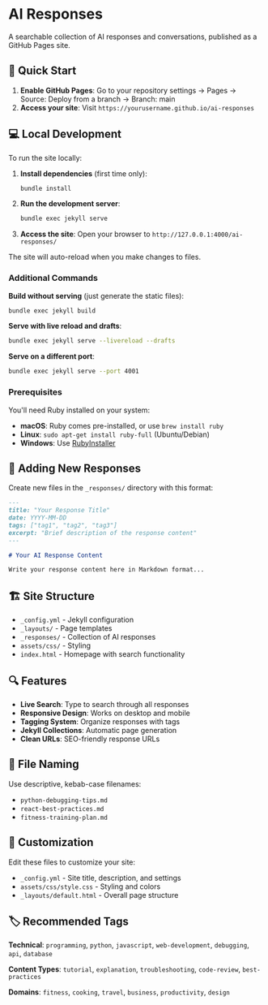 # AI Responses

A searchable collection of AI responses and conversations, published as a GitHub Pages site.

## 🚀 Quick Start

1. **Enable GitHub Pages**: Go to your repository settings → Pages → Source: Deploy from a branch → Branch: main
2. **Access your site**: Visit `https://yourusername.github.io/ai-responses`

## 💻 Local Development

To run the site locally:

1. **Install dependencies** (first time only):
   ```bash
   bundle install
   ```

2. **Run the development server**:
   ```bash
   bundle exec jekyll serve
   ```

3. **Access the site**: Open your browser to `http://127.0.0.1:4000/ai-responses/`

The site will auto-reload when you make changes to files.

### Additional Commands

**Build without serving** (just generate the static files):
```bash
bundle exec jekyll build
```

**Serve with live reload and drafts**:
```bash
bundle exec jekyll serve --livereload --drafts
```

**Serve on a different port**:
```bash
bundle exec jekyll serve --port 4001
```

### Prerequisites

You'll need Ruby installed on your system:
- **macOS**: Ruby comes pre-installed, or use `brew install ruby`
- **Linux**: `sudo apt-get install ruby-full` (Ubuntu/Debian)
- **Windows**: Use [RubyInstaller](https://rubyinstaller.org/)

## 📁 Adding New Responses

Create new files in the `_responses/` directory with this format:

```markdown
---
title: "Your Response Title"
date: YYYY-MM-DD
tags: ["tag1", "tag2", "tag3"]
excerpt: "Brief description of the response content"
---

# Your AI Response Content

Write your response content here in Markdown format...
```

## 🏗 Site Structure

- `_config.yml` - Jekyll configuration
- `_layouts/` - Page templates
- `_responses/` - Collection of AI responses
- `assets/css/` - Styling
- `index.html` - Homepage with search functionality

## 🔍 Features

- **Live Search**: Type to search through all responses
- **Responsive Design**: Works on desktop and mobile
- **Tagging System**: Organize responses with tags
- **Jekyll Collections**: Automatic page generation
- **Clean URLs**: SEO-friendly response URLs

## 📝 File Naming

Use descriptive, kebab-case filenames:
- `python-debugging-tips.md`
- `react-best-practices.md`
- `fitness-training-plan.md`

## 🎨 Customization

Edit these files to customize your site:
- `_config.yml` - Site title, description, and settings
- `assets/css/style.css` - Styling and colors
- `_layouts/default.html` - Overall page structure

## 🏷 Recommended Tags

**Technical**: `programming`, `python`, `javascript`, `web-development`, `debugging`, `api`, `database`

**Content Types**: `tutorial`, `explanation`, `troubleshooting`, `code-review`, `best-practices`

**Domains**: `fitness`, `cooking`, `travel`, `business`, `productivity`, `design`
